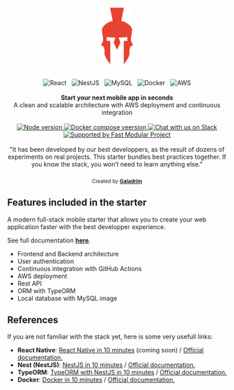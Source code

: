 <p align="center">
  <a href="https://fast-modular-project.com/" target="_blank">
    <img src="./fmp.png" height="130px" alt="FMP Logo"/>
  </a>
</p>

<br />

<div align="center">
  <img src="https://fast-modular-project.com/assets/imgs/technologies/reactjs.png" height="40px" alt="React"/>&nbsp;&nbsp;
  <img src="https://fast-modular-project.com/assets/imgs/technologies/nestjs.svg" height="40px" alt="NestJS"/>&nbsp;&nbsp;
  <img src="https://fast-modular-project.com/assets/imgs/technologies/mysql.png" height="40px" alt="MySQL"/>&nbsp;&nbsp;
  <img src="https://fast-modular-project.com/assets/imgs/technologies/docker.png" height="40px" alt="Docker"/>&nbsp;&nbsp;
  <img src="https://fast-modular-project.com/assets/imgs/technologies/aws.png" height="30px" alt="AWS"/>
</div>

<br />

<div align="center"><strong>Start your next mobile app in seconds</strong></div>
<div align="center">A clean and scalable architecture with AWS deployment and continuous integration</div>

<br />

<!-- Badges -->
<div align="center">
  <!-- Node version -->
  <a href="https://github.com/Fast-Modular-Project/starter-reactjs-nestjs-mysql/blob/master/frontend/Dockerfile#L1">
    <img src="https://img.shields.io/badge/node%20version-13.7.0-brightgreen" alt="Node version" />
  </a>
  
  <!-- Docker compose -->
  <a href="https://github.com/Fast-Modular-Project/starter-reactjs-nestjs-mysql/blob/master/docker-compose.yml#L1">
    <img src="https://img.shields.io/badge/docker%20compose-3.7-ff69b4" alt="Docker compose veersion" />
  </a>
  
  <a href="https://join.slack.com/t/fast-modular-project/shared_invite/zt-o4xbnp6b-QWVWS8VUBTaurVU1g~9rIw">
    <img 
    alt="Chat with us on Slack" src="https://img.shields.io/badge/join%20the%20community-on%20slack-blue"/>
  </a>
  <a href="https://fast-modular-project.com">
    <img alt="Supported by Fast Modular Project" src="https://img.shields.io/badge/supported%20by-Fast%20Modular%20Project-ed422e" />
  </a>
</div>

<br />

<div align="center">
  "It has been developed by our best developpers, as the result of dozens of experiments on real projects. 
  This starter bundles best practices together. If you know the stack, you won’t need to learn anything else."
</div>

<br />

<div align="center">
  <sub>Created by <strong><a href="https://galadrim.fr">Galadrim</a></strong></sub>
</div>

## Features included in the starter

A modern full-stack mobile starter that allows you to create your web application faster with the best developper experience. 

See full documentation <strong>[here](https://fast-modular-project.com/starters/starter-react-nestjs-mysql)</strong>.


- Frontend and Backend architecture
- User authentication
- Continuous integration with GitHub Actions
- AWS deployment
- Rest API
- ORM with TypeORM
- Local database with MySQL image

## References

If you are not familiar with the stack yet, here is some very usefull links:

- **React Native**: [React Native in 10 minutes](https://blog.fast-modular-project.com) (coming soon) / [Official documentation.](https://reactnative.dev/) 
- **Nest (NestJS)**: [NestJS in 10 minutes](https://blog.fast-modular-project.com/nestjs-in-10-minutes) / [Official documentation.](https://nestjs.com/) 
- **TypeORM**: [TypeORM with NestJS in 10 minutes](https://blog.fast-modular-project.com/typeorm-with-nestjs-in-10-minutes) / [Official documentation.](https://nestjs.com/) 
- **Docker**: [Docker in 10 minutes](https://blog.fast-modular-project.com/docker-in-10-minutes) / [Official documentation.](https://www.docker.com/) 
